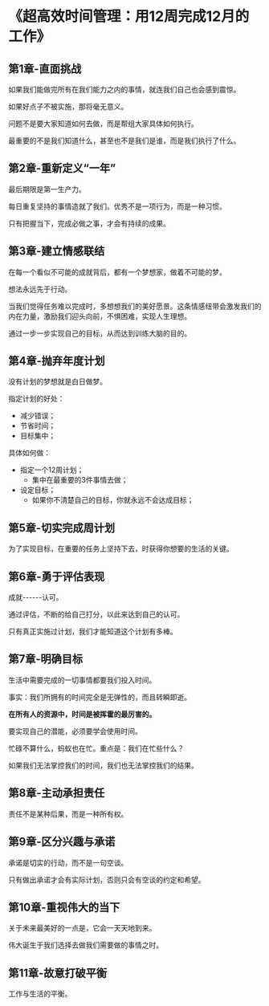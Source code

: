 # 《超高效时间管理：用12周完成12月的工作》

## 第1章-直面挑战

如果我们能做完所有在我们能力之内的事情，就连我们自己也会感到震惊。

如果好点子不被实施，那将毫无意义。

问题不是要大家知道如何去做，而是帮组大家具体如何执行。

最重要的不是我们知道什么，甚至也不是我们是谁，而是我们执行了什么。



## 第2章-重新定义“一年”

最后期限是第一生产力。

每日重复坚持的事情造就了我们。优秀不是一项行为，而是一种习惯。

只有把握当下，完成必做之事，才会有持续的成果。



## 第3章-建立情感联结

在每一个看似不可能的成就背后，都有一个梦想家，做着不可能的梦。

想法永远先于行动。

当我们觉得任务难以完成时，多想想我们的美好愿景。这条情感纽带会激发我们的内在力量，激励我们迎头向前，不惧困难，实现人生理想。

通过一步一步实现自己的目标，从而达到训练大脑的目的。



## 第4章-抛弃年度计划

没有计划的梦想就是白日做梦。

指定计划的好处：

+ 减少错误；
+ 节省时间；
+ 目标集中；

具体如何做：

+ 指定一个12周计划；
  + 集中在最重要的3件事情去做；
+ 设定目标；
  + 如果你不清楚自己的目标，你就永远不会达成目标；



## 第5章-切实完成周计划

为了实现目标，在重要的任务上坚持下去，时获得你想要的生活的关键。



## 第6章-勇于评估表现

成就------认可。

通过评估，不断的给自己打分，以此来达到自己的认可。

只有真正实施过计划，我们才能知道这个计划有多棒。



## 第7章-明确目标

生活中需要完成的一切事情都要我们投入时间。

事实：我们所拥有的时间完全是无弹性的，而且转瞬即逝。

**在所有人的资源中，时间是被挥霍的最厉害的。**

要实现自己的潜能，必须要学会使用时间。

忙碌不算什么，蚂蚁也在忙。重点是：我们在忙些什么？

如果我们无法掌控我们的时间，我们也无法掌控我们的结果。



## 第8章-主动承担责任

责任不是某种后果，而是一种所有权。



## 第9章-区分兴趣与承诺

承诺是切实的行动，而不是一句空谈。

只有做出承诺才会有实际计划，否则只会有空谈的约定和希望。



## 第10章-重视伟大的当下

关于未来最美好的一点是，它会一天天地到来。

伟大诞生于我们选择去做我们需要做的事情之时。



## 第11章-故意打破平衡

工作与生活的平衡。

